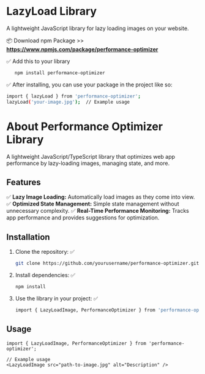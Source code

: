 # LazyLoad Library

A lightweight JavaScript library for lazy loading images on your website.

 📦  Download npm Package >> **https://www.npmjs.com/package/performance-optimizer**

✅ Add this to your library 
```bash
   npm install performance-optimizer
```
✅ After installing, you can use your package in the project like so:
```bash
import { lazyLoad } from 'performance-optimizer';
lazyLoad('your-image.jpg');  // Example usage
```

# About Performance Optimizer Library

A lightweight JavaScript/TypeScript library that optimizes web app performance by lazy-loading images, managing state, and more.

## Features

✅ **Lazy Image Loading:** Automatically load images as they come into view.
✅ **Optimized State Management:** Simple state management without unnecessary complexity.
✅ **Real-Time Performance Monitoring:** Tracks app performance and provides suggestions for optimization.

## Installation

1. Clone the repository: ✅
   ```bash
   git clone https://github.com/yourusername/performance-optimizer.git

2. Install dependencies: ✅
   ```bash
   npm install

3. Use the library in your project: ✅
   ```bash
   import { LazyLoadImage, PerformanceOptimizer } from 'performance-optimizer';

## Usage
```tsx
import { LazyLoadImage, PerformanceOptimizer } from 'performance-optimizer';

// Example usage
<LazyLoadImage src="path-to-image.jpg" alt="Description" />
```
